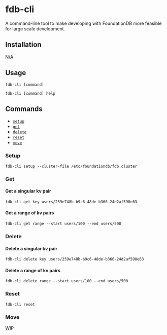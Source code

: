 # fdb-cli
A command-line tool to make developing with FoundationDB more feasible for large scale development. 

## Installation
N/A

## Usage
```sh-session
fdb-cli [command]

fdb-cli [command] help
```

## Commands

- [`setup`](#setup)
- [`get`](#get)
- [`delete`](#delete)
- [`reset`](#reset)
- [`move`](#move)

### Setup
```sh-session
fdb-cli setup --cluster-file /etc/foundationdb/fdb.cluster
```

### Get
#### Get a singular kv pair
```sh-session
fdb-cli get key users/259e748b-b9c6-48de-b366-24d2af598e63
```

#### Get a range of kv pairs
```sh-session
fdb-cli get range --start users/100 --end users/500
```

### Delete
#### Delete a singular kv pair
```sh-session
fdb-cli delete key users/259e748b-b9c6-48de-b366-24d2af598e63
```

#### Delete a range of kv pairs
```sh-session
fdb-cli delete range --start users/100 --end users/500
```

### Reset
```sh-session
fdb-cli reset
```

### Move
WIP